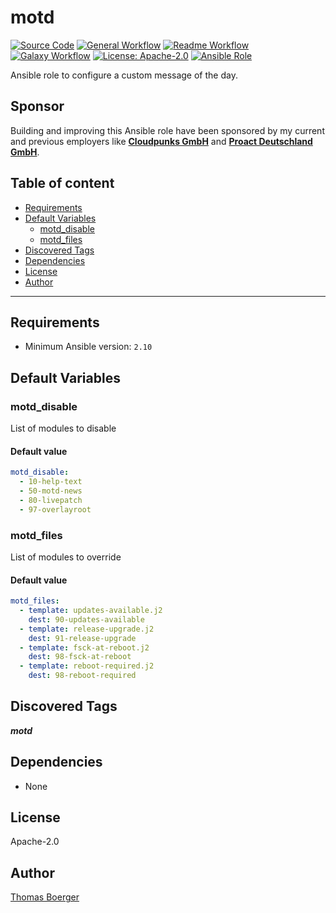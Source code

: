 # motd

[![Source Code](https://img.shields.io/badge/github-source%20code-blue?logo=github&amp;logoColor=white)](https://github.com/rolehippie/motd)
[![General Workflow](https://github.com/rolehippie/motd/actions/workflows/general.yml/badge.svg)](https://github.com/rolehippie/motd/actions/workflows/general.yml)
[![Readme Workflow](https://github.com/rolehippie/motd/actions/workflows/docs.yml/badge.svg)](https://github.com/rolehippie/motd/actions/workflows/docs.yml)
[![Galaxy Workflow](https://github.com/rolehippie/motd/actions/workflows/galaxy.yml/badge.svg)](https://github.com/rolehippie/motd/actions/workflows/galaxy.yml)
[![License: Apache-2.0](https://img.shields.io/github/license/rolehippie/motd)](https://github.com/rolehippie/motd/blob/master/LICENSE)
[![Ansible Role](https://img.shields.io/badge/role-rolehippie.motd-blue)](https://galaxy.ansible.com/rolehippie/motd)

Ansible role to configure a custom message of the day.

## Sponsor

Building and improving this Ansible role have been sponsored by my current and previous employers like **[Cloudpunks GmbH](https://cloudpunks.de)** and **[Proact Deutschland GmbH](https://www.proact.eu)**.

## Table of content

- [Requirements](#requirements)
- [Default Variables](#default-variables)
  - [motd_disable](#motd_disable)
  - [motd_files](#motd_files)
- [Discovered Tags](#discovered-tags)
- [Dependencies](#dependencies)
- [License](#license)
- [Author](#author)

---

## Requirements

- Minimum Ansible version: `2.10`


## Default Variables

### motd_disable

List of modules to disable

#### Default value

```YAML
motd_disable:
  - 10-help-text
  - 50-motd-news
  - 80-livepatch
  - 97-overlayroot
```

### motd_files

List of modules to override

#### Default value

```YAML
motd_files:
  - template: updates-available.j2
    dest: 90-updates-available
  - template: release-upgrade.j2
    dest: 91-release-upgrade
  - template: fsck-at-reboot.j2
    dest: 98-fsck-at-reboot
  - template: reboot-required.j2
    dest: 98-reboot-required
```

## Discovered Tags

**_motd_**


## Dependencies

- None

## License

Apache-2.0

## Author

[Thomas Boerger](https://github.com/tboerger)
